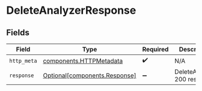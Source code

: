 # DeleteAnalyzerResponse


## Fields

| Field                                                                | Type                                                                 | Required                                                             | Description                                                          |
| -------------------------------------------------------------------- | -------------------------------------------------------------------- | -------------------------------------------------------------------- | -------------------------------------------------------------------- |
| `http_meta`                                                          | [components.HTTPMetadata](../../models/components/httpmetadata.md)   | :heavy_check_mark:                                                   | N/A                                                                  |
| `response`                                                           | [Optional[components.Response]](../../models/components/response.md) | :heavy_minus_sign:                                                   | DeleteAnalyzer 200 response                                          |